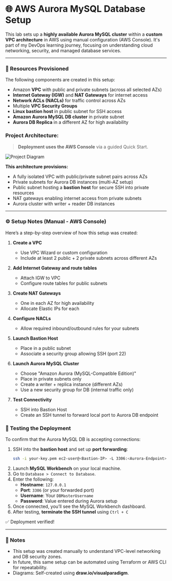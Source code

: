 # 🌐 AWS Aurora MySQL Database Setup

This lab sets up a **highly available Aurora MySQL cluster** within a **custom VPC architecture** in AWS using manual configuration (AWS Console). It's part of my DevOps learning journey, focusing on understanding cloud networking, security, and managed database services.

---

### 🧱 Resources Provisioned

The following components are created in this setup:

- Amazon **VPC** with public and private subnets (across all selected AZs)
- **Internet Gateway (IGW)** and **NAT Gateways** for internet access
- **Network ACLs (NACLs)** for traffic control across AZs
- Multiple **VPC Security Groups**
- **Linux bastion host** in public subnet for SSH access
- **Amazon Aurora MySQL DB cluster** in private subnet
- **Aurora DB Replica** in a different AZ for high availability


### Project Architecture:

> **Deployment uses the AWS Console** via a guided Quick Start.

![Project Diagram](https://github.com/ahsan598/aws-project-1/blob/main/amazon-aurora-db-in-aws.svg)


**This architecture provisions:**

- A fully isolated VPC with public/private subnet pairs across AZs
- Private subnets for Aurora DB instances (multi-AZ setup)
- Public subnet hosting a **bastion host** for secure SSH into private resources
- NAT gateways enabling internet access from private subnets
- Aurora cluster with writer + reader DB instances


---

### ⚙️ Setup Notes (Manual - AWS Console)

Here’s a step-by-step overview of how this setup was created:

1. **Create a VPC**
   - Use VPC Wizard or custom configuration
   - Include at least 2 public + 2 private subnets across different AZs

2. **Add Internet Gateway and route tables**
   - Attach IGW to VPC
   - Configure route tables for public subnets

3. **Create NAT Gateways**
   - One in each AZ for high availability
   - Allocate Elastic IPs for each

4. **Configure NACLs**
   - Allow required inbound/outbound rules for your subnets

5. **Launch Bastion Host**
   - Place in a public subnet
   - Associate a security group allowing SSH (port 22)

6. **Launch Aurora MySQL Cluster**
   - Choose "Amazon Aurora (MySQL-Compatible Edition)"
   - Place in private subnets only
   - Create a writer + replica instance (different AZs)
   - Use a new security group for DB (internal traffic only)

7. **Test Connectivity**
   - SSH into Bastion Host
   - Create an SSH tunnel to forward local port to Aurora DB endpoint


### 🧪 Testing the Deployment

To confirm that the Aurora MySQL DB is accepting connections:

1. SSH into the **bastion host** and set up **port forwarding**:
   ```bash
   ssh -i your-key.pem ec2-user@<Bastion-IP> -L 3306:<Aurora-Endpoint>:3306
   ```
2. Launch **MySQL Workbench** on your local machine.
3. Go to `Database > Connect to Database`.
4. Enter the following:
    - **Hostname**: `127.0.0.1`
    - **Port**: `3306` (or your forwarded port)
    - **Username**: Your `DBMasterUsername`
    - **Password**: Value entered during Aurora setup
5. Once connected, you’ll see the MySQL Workbench dashboard.
6. After testing, **terminate the SSH tunnel** using `Ctrl + C`

✅ Deployment verified!


---

### 📌 Notes

- This setup was created manually to understand VPC-level networking and DB security zones.
- In future, this same setup can be automated using Terraform or AWS CLI for repeatability.
- Diagrams: Self-created using **draw.io/visualparadigm**.
